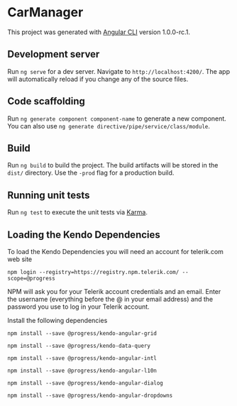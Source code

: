 # CarManager

This project was generated with [Angular CLI](https://github.com/angular/angular-cli) version 1.0.0-rc.1.

## Development server
Run `ng serve` for a dev server. Navigate to `http://localhost:4200/`. The app will automatically reload if you change any of the source files.

## Code scaffolding

Run `ng generate component component-name` to generate a new component. You can also use `ng generate directive/pipe/service/class/module`.

## Build

Run `ng build` to build the project. The build artifacts will be stored in the `dist/` directory. Use the `-prod` flag for a production build.

## Running unit tests

Run `ng test` to execute the unit tests via [Karma](https://karma-runner.github.io).

## Loading the Kendo Dependencies

To load the Kendo Dependencies you will need an account for telerik.com web site

`npm login --registry=https://registry.npm.telerik.com/ --scope=@progress`

NPM will ask you for your Telerik account credentials and an email. Enter the username (everything before the @ in your email address) and the password you use to log in your Telerik account.

Install the following dependencies

`npm install --save @progress/kendo-angular-grid`

`npm install --save @progress/kendo-data-query`

`npm install --save @progress/kendo-angular-intl`

`npm install --save @progress/kendo-angular-l10n`

`npm install --save @progress/kendo-angular-dialog`

`npm install --save @progress/kendo-angular-dropdowns`